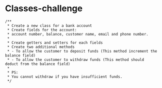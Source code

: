 # Classes-challenge

	/**
	 * Create a new class for a bank account
	 * Create fields for the account:
	 * account number, balance, customer name, email and phone number.
	 * 
	 * Create getters and setters for each fields
	 * Create two additional methods
	 * - To allow the customer to deposit funds (This method increment the balance field)
	 * - To allow the customer to withdraw funds (This method should deduct from the balance field)
	 * 
	 * PS:
	 * You cannot withdraw if you have insufficient funds.  
	 */
